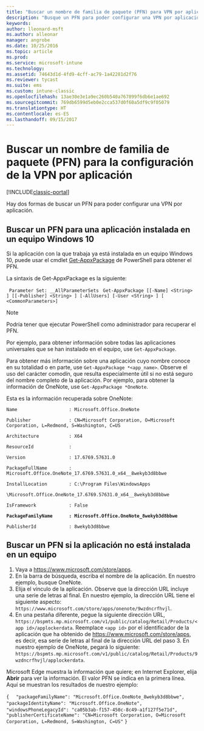 ```yaml
---
title: "Buscar un nombre de familia de paquete (PFN) para VPN por aplicación"
description: "Busque un PFN para poder configurar una VPN por aplicación."
keywords: 
author: lleonard-msft
ms.author: alleonar
manager: angrobe
ms.date: 10/25/2016
ms.topic: article
ms.prod: 
ms.service: microsoft-intune
ms.technology: 
ms.assetid: 74643d1d-4fd9-4cff-ac79-1a42281d2f76
ms.reviewer: tycast
ms.suite: ems
ms.custom: intune-classic
ms.openlocfilehash: 13ae30e3e1a9ec260b540a767899f6db6e1ae692
ms.sourcegitcommit: 769db6599d5eb0e2cca537d0f60a5df9c9f05079
ms.translationtype: HT
ms.contentlocale: es-ES
ms.lasthandoff: 09/15/2017
---
```

# <a name="find-a-package-family-name-pfn-for-per-app-vpn-configuration"></a>Buscar un nombre de familia de paquete (PFN) para la configuración de la VPN por aplicación

[!INCLUDE[classic-portal](../includes/classic-portal.md)]

Hay dos formas de buscar un PFN para poder configurar una VPN por aplicación.

## <a name="find-a-pfn-for-an-app-thats-installed-on-a-windows-10-computer"></a>Buscar un PFN para una aplicación instalada en un equipo Windows 10

Si la aplicación con la que trabaja ya está instalada en un equipo Windows 10, puede usar el cmdlet [Get-AppxPackage](https://technet.microsoft.com/library/hh856044.aspx) de PowerShell para obtener el PFN.

La sintaxis de Get-AppxPackage es la siguiente:

` Parameter Set: __AllParameterSets`
` Get-AppxPackage [[-Name] <String> ] [[-Publisher] <String> ] [-AllUsers] [-User <String> ] [ <CommonParameters>]`

> [!NOTE]
Podría tener que ejecutar PowerShell como administrador para recuperar el PFN.

Por ejemplo, para obtener información sobre todas las aplicaciones universales que se han instalado en el equipo, use `Get-AppxPackage`.

Para obtener más información sobre una aplicación cuyo nombre conoce en su totalidad o en parte, use `Get-AppxPackage *<app_name>`. Observe el uso del carácter comodín, que resulta especialmente útil si no está seguro del nombre completo de la aplicación. Por ejemplo, para obtener la información de OneNote, use `Get-AppxPackage *OneNote`.


Esta es la información recuperada sobre OneNote:

`Name                   : Microsoft.Office.OneNote`

`Publisher              : CN=Microsoft Corporation, O=Microsoft Corporation, L=Redmond, S=Washington, C=US`

`Architecture           : X64`

`ResourceId             :`

`Version                : 17.6769.57631.0`

`PackageFullName        : Microsoft.Office.OneNote_17.6769.57631.0_x64__8wekyb3d8bbwe`

`InstallLocation        : C:\Program Files\WindowsApps`

`\Microsoft.Office.OneNote_17.6769.57631.0_x64__8wekyb3d8bbwe`

`IsFramework            : False`

**`PackageFamilyName      : Microsoft.Office.OneNote_8wekyb3d8bbwe`**

`PublisherId            : 8wekyb3d8bbwe`



## <a name="find-a-pfn-if-the-app-is-not-installed-on-a-computer"></a>Buscar un PFN si la aplicación no está instalada en un equipo

1.  Vaya a https://www.microsoft.com/store/apps.
2.  En la barra de búsqueda, escriba el nombre de la aplicación. En nuestro ejemplo, busque OneNote.
3.  Elija el vínculo de la aplicación. Observe que la dirección URL incluye una serie de letras al final. En nuestro ejemplo, la dirección URL tiene el siguiente aspecto: `https://www.microsoft.com/store/apps/onenote/9wzdncrfhvjl`.
4.  En una pestaña diferente, pegue la siguiente dirección URL, `https://bspmts.mp.microsoft.com/v1/public/catalog/Retail/Products/<app id>/applockerdata`. Reemplace `<app id>` por el identificador de la aplicación que ha obtenido de https://www.microsoft.com/store/apps, es decir, esa serie de letras al final de la dirección URL del paso 3. En nuestro ejemplo de OneNote, pegará lo siguiente: `https://bspmts.mp.microsoft.com/v1/public/catalog/Retail/Products/9wzdncrfhvjl/applockerdata`.

Microsoft Edge muestra la información que quiere; en Internet Explorer, elija **Abrir** para ver la información. El valor PFN se indica en la primera línea. Aquí se muestran los resultados de nuestro ejemplo:


`{`
`  "packageFamilyName": "Microsoft.Office.OneNote_8wekyb3d8bbwe",`
`  "packageIdentityName": "Microsoft.Office.OneNote",`
`  "windowsPhoneLegacyId": "ca05b3ab-f157-450c-8c49-a1f127f5e71d",`
`  "publisherCertificateName": "CN=Microsoft Corporation, O=Microsoft Corporation, L=Redmond, S=Washington, C=US"`
`}`
